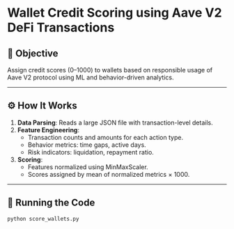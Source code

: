 # Wallet Credit Scoring using Aave V2 DeFi Transactions

## 🎯 Objective

Assign credit scores (0–1000) to wallets based on responsible usage of Aave V2 protocol using ML and behavior-driven analytics.

---

## ⚙️ How It Works

1. **Data Parsing**: Reads a large JSON file with transaction-level details.
2. **Feature Engineering**:
   - Transaction counts and amounts for each action type.
   - Behavior metrics: time gaps, active days.
   - Risk indicators: liquidation, repayment ratio.
3. **Scoring**:
   - Features normalized using MinMaxScaler.
   - Scores assigned by mean of normalized metrics × 1000.

---

## 🧪 Running the Code

```bash
python score_wallets.py
